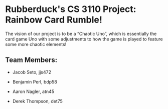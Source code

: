 # Rubberduck's CS 3110 Project: Rainbow Card Rumble!

The vision of our project is to be a “Chaotic Uno”, which is essentially the card game Uno with some adjustments to how the game is played to feature some more chaotic elements!

## Team Members:

- Jacob Seto, jjs472

- Benjamin Perl, bdp58

- Aaron Nagler, atn45

- Derek Thompson, det75
